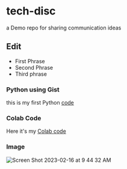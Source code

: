 # tech-disc
a Demo repo for sharing communication ideas





## Edit

* First Phrase
* Second Phrase
* Third phrase


### Python using Gist

this is my first Python [code](https://gist.github.com/egypsiano/6b7cd09a6a7ab336d1b338dbb3ac0472)


### Colab Code

Here it's my [Colab code](https://github.com/egypsiano/tech-disc/blob/main/Tech_Docx.ipynb)


### Image

![Screen Shot 2023-02-16 at 9 44 32 AM](https://user-images.githubusercontent.com/7405832/219300136-03b79501-84a2-4e13-9845-6025aea9483a.png)

